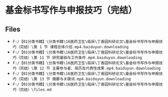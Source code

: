 # 基金标书写作与申报技巧（完结）

## Files

- `F:/【01分类书籍】\分类书籍\16医药卫生\临床\丁香园科研论文\基金标书写作与申报技巧（完结）\第 1 节 课程总体介绍.mp4.baiduyun.downloading`
- `F:/【01分类书籍】\分类书籍\16医药卫生\临床\丁香园科研论文\基金标书写作与申报技巧（完结）\第 11 节 研究基础与工作条件.mp4.baiduyun.downloading`
- `F:/【01分类书籍】\分类书籍\16医药卫生\临床\丁香园科研论文\基金标书写作与申报技巧（完结）\第 12 节 主要参与者、简历及代表性成果.mp4.baiduyun.downloading`
- `F:/【01分类书籍】\分类书籍\16医药卫生\临床\丁香园科研论文\基金标书写作与申报技巧（完结）\第 13 节 摘要与关键词.mp4.baiduyun.downloading`
- `F:/【01分类书籍】\分类书籍\16医药卫生\临床\丁香园科研论文\基金标书写作与申报技巧（完结）\files.md`
